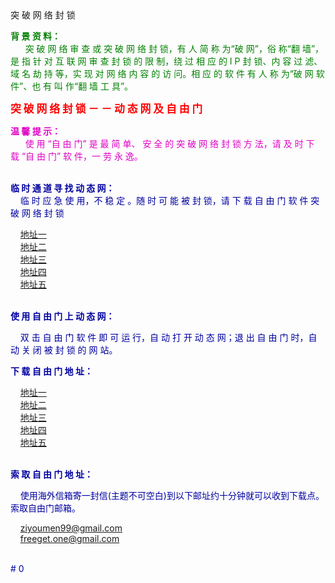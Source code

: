 <html>

<head>
突 破 网 络 封 锁
<meta name="GENERATOR" content="Microsoft FrontPage 3.0">
</head>

<body>

<p><font color="#008000"><strong>背 景 资 料：</strong><br>
&nbsp;&nbsp;&nbsp;&nbsp;&nbsp; 突 破 网 络 审 查 或 突 破 网 络 封 锁，有 
人 简 称 为“破 网”，俗 称“翻 墙”，是 指 针 对 互 联 网 审 查 
封 锁 的 限 制，绕 过 相 应 的 I P 封 锁、内 容 过 滤、域 名 劫 持 
等，实 现 对 网 络 内 容 的 访 问。相 应 的 软 件 有 人 称 为“破 
网 软 件”、也 有 叫 作“翻 墙 工 具”。</font><br>
</p>

<p><big><font color="#FF0000"><strong>突 破 网 络 封 锁 － － 动 态 网 及 自 
由 门</strong></font></big></p>

<p><font color="#E001C5"><strong>温 馨 提 示：</strong><br>
&nbsp;&nbsp;&nbsp;&nbsp;&nbsp; 使 用 “自 由 门” 是 最 简 单、 安 全 的 
突 破 网 络 封 锁 方 法，请 及 时 下 载 “自 由 门” 软 件，一 劳 
永 逸。</font><font color="#F1015B"><br>
</font><br>


<font color="#0000A0"><strong>临 时 通 道 寻 找 动 态 网：</strong><br>
&nbsp;&nbsp;&nbsp; 临 时 应 急 使 用，不 稳 定 。随 时 可 能 被 封 锁，请 下 载 自 由 门 软 件 突 破 网 络 封 锁<br>



&nbsp;&nbsp;&nbsp; <a href="http://www.box.net/shared/u3r36xxdlk">地址一</a> 
&nbsp;&nbsp;&nbsp;<br>
&nbsp;&nbsp;&nbsp; <a href="http://www.box.net/shared/u3r36xxdlk">地址二</a> 
&nbsp;&nbsp;&nbsp;<br>
&nbsp;&nbsp;&nbsp; <a href="http://www.box.net/shared/u3r36xxdlk">地址三</a> 
&nbsp;&nbsp;&nbsp;<br>
&nbsp;&nbsp;&nbsp; <a href="http://www.box.net/shared/u3r36xxdlk">地址四</a> 
&nbsp;&nbsp;&nbsp;<br>
&nbsp;&nbsp;&nbsp; <a href="http://www.box.net/shared/u3r36xxdlk">地址五</a> 
&nbsp;&nbsp;&nbsp;<br>
<br>


<font color="#0000A0"><strong>使 用 自 由 门 上 动 态 网：</strong><br>

&nbsp;&nbsp;&nbsp; 双 击 自 由 门 软 件 即 可 运 行，自 动 打 开 动 态 
网；退 出 自 由 门 时，自 动 关 闭 被 封 锁 的 网 站。<br>





<font color="#0000A0"><strong>下 载 自 由 门 地 址：</strong><br>

&nbsp;&nbsp;&nbsp; <a href="http://www.box.net/shared/u3r36xxdlk">地址一</a> 
&nbsp;&nbsp;&nbsp;<br>
&nbsp;&nbsp;&nbsp; <a href="http://www.box.net/shared/u3r36xxdlk">地址二</a> 
&nbsp;&nbsp;&nbsp;<br>
&nbsp;&nbsp;&nbsp; <a href="http://www.box.net/shared/u3r36xxdlk">地址三</a> 
&nbsp;&nbsp;&nbsp;<br>
&nbsp;&nbsp;&nbsp; <a href="http://www.box.net/shared/u3r36xxdlk">地址四</a> 
&nbsp;&nbsp;&nbsp;<br>
&nbsp;&nbsp;&nbsp; <a href="http://www.box.net/shared/u3r36xxdlk">地址五</a> 
&nbsp;&nbsp;&nbsp;<br>
<br>






<font color="#0000A0"><strong> 索 取 自 由 门 地 址：</strong><br>

&nbsp;&nbsp;&nbsp; 使用海外信箱寄一封信(主题不可空白)到以下邮址约十分钟就可以收到下载点。
索取自由门邮箱。<br>


&nbsp;&nbsp;&nbsp; <a href="ziyoumen99@gmail.com">ziyoumen99@gmail.com</a> 
&nbsp;&nbsp;&nbsp;<br>
&nbsp;&nbsp;&nbsp; <a href="freeget.one@gmail.com">freeget.one@gmail.com</a> 
&nbsp;&nbsp;&nbsp;<br>

<br>











</body>
</html>
# 0
